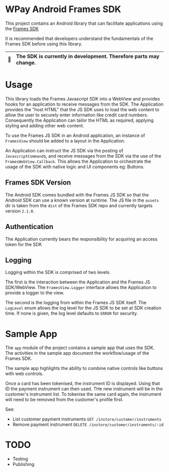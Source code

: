# WPay Android Frames SDK

This project contains an Android library that can facilitate
applications using the [Frames SDK](https://github.com/w-pay/sdk-wpay-web-frames)

It is recommended that developers understand the fundamentals of the Frames SDK before using
this library.

| :memo: | The SDK is currently in development. Therefore parts may change. |
|--------|:-----------------------------------------------------------------|

# Usage

This library loads the Frames Javascript SDK into a WebView and provides hooks for an application
to receive messages from the SDK. The Application provides the "host HTML" that the JS SDK uses to
load the web content to allow the user to securely enter information like credit card numbers.
Consequently the Application can tailor the HTML as required, applying styling and adding other
web content.

To use the Frames JS SDK in an Android application, an instance of `FramesView` should be added
to a layout in the Application.

An Application can instruct the JS SDK via the posting of `JavascriptCommand`s, and receive messages
from the SDK via the use of the `FramesWebView.Callback`. This allows the Application to orchestrate
the usage of the SDK with native logic and UI components eg: Buttons.

## Frames SDK Version

The Android SDK comes bundled with the Frames JS SDK so that the Android SDK can use a known
version at runtime. The JS file in the `assets` dir is taken from the `dist` of the Frames SDK
repo and currently targets version `2.1.0`.

## Authentication

The Application currently bears the responsibility for acquiring an access token for the SDK 

## Logging

Logging within the SDK is comprised of two levels.

The first is the interaction between the Application
and the Frames JS SDK/WebView. The `FramesView.Logger` interface allows the Application to provide
a logger to the view.

The second is the logging from within the Frames JS SDK itself. The `LogLevel` enum allows the
log level for the JS SDK to be set at SDK creation time. If none is given, the log level defaults
to `ERROR` for security.

# Sample App

The `app` module of the project contains a sample app that uses the SDK. The activities in the
sample app document the workflow/usage of the Frames SDK.

The sample app highlights the ability to combine native controls like buttons with web controls.

Once a card has been tokenised, the instrument ID is displayed. Using that ID the payment instrument
can then used. THe new instrument will be in the customer's instrument list. To tokenise the same
card again, the instrument will need to be removed from the customer's profile first.

See:
 - List customer payment instruments `GET /instore/customer/instruments`
 - Remove payment instrument `DELETE /instore/customer/instruments/:id` 

# TODO

- Testing
- Publishing